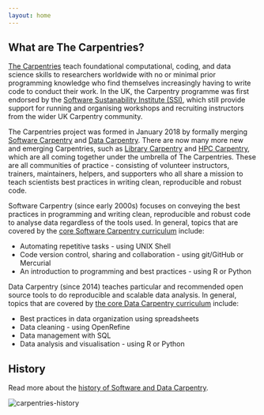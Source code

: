 ```yaml
---
layout: home
---
```


## What are The Carpentries?
[The Carpentries](https://carpentries.org/) teach foundational computational, coding, and data science skills to researchers worldwide with no or minimal prior 
programming knowledge who find themselves increasingly having to write code to conduct their work. In the UK, the Carpentry programme was first endorsed by the
[Software Sustanability Institute (SSI)](https://software.ac.uk/), which still provide support for running and organising workshops and recruiting instructors 
from the wider UK Carpentry community. 

The Carpentries project was formed in January 2018 by formally merging [Software Carpentry](https://software-carpentry.org/) and [Data Carpentry](http://www.datacarpentry.org/). 
There are now many more new and emerging Carpentries, such as [Library Carpentry](https://librarycarpentry.github.io/) and [HPC Carpentry](https://hpc-carpentry.github.io/), 
which are all coming together under the umbrella of The Carpentries. These are all communities of practice - consisting of volunteer instructors, trainers, maintainers, helpers, 
and supporters who all share a mission to teach scientists best practices in writing clean, reproducible and robust code.

Software Carpentry (since early 2000s) focuses on conveying the best practices in programming and writing clean, reproducible and robust code to analyse data regardless of the tools used. In general, topics that are covered by the [core Software Carpentry curriculum](https://software-carpentry.org/lessons/) include:

- Automating repetitive tasks - using UNIX Shell
- Code version control, sharing and collaboration - using git/GitHub or Mercurial
- An introduction to programming and best practices - using R or Python 

Data Carpentry (since 2014) teaches particular and recommended open source tools to do reproducible and scalable data analysis. In general, topics that are covered by [the core Data Carpentry curriculum](http://www.datacarpentry.org/lessons/) include:

- Best practices in data organization using spreadsheets
- Data cleaning - using OpenRefine
- Data management with SQL
- Data analysis and visualisation - using R or Python

## History
Read more about the [history of Software and Data Carpentry](https://software-carpentry.org/scf/history/).

![carpentries-history](https://software-carpentry.org/files/2017/SWCDChistory.png "A brief history of Software and Data Carpentry")

